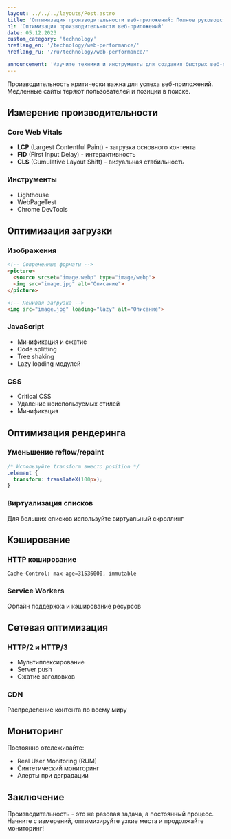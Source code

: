 ```yaml
---
layout: ../../../layouts/Post.astro
title: 'Оптимизация производительности веб-приложений: Полное руководство'
h1: 'Оптимизация производительности веб-приложений'
date: 05.12.2023
custom_category: 'technology'
hreflang_en: '/technology/web-performance/'
hreflang_ru: '/ru/technology/web-performance/'

announcement: 'Изучите техники и инструменты для создания быстрых веб-приложений.'
---
```


Производительность критически важна для успеха веб-приложений. Медленные сайты теряют пользователей и позиции в поиске.
## Измерение производительности

### Core Web Vitals
- **LCP** (Largest Contentful Paint) - загрузка основного контента
- **FID** (First Input Delay) - интерактивность
- **CLS** (Cumulative Layout Shift) - визуальная стабильность

### Инструменты
- Lighthouse
- WebPageTest
- Chrome DevTools

## Оптимизация загрузки

### Изображения
```html
<!-- Современные форматы -->
<picture>
  <source srcset="image.webp" type="image/webp">
  <img src="image.jpg" alt="Описание">
</picture>

<!-- Ленивая загрузка -->
<img src="image.jpg" loading="lazy" alt="Описание">
```

### JavaScript
- Минификация и сжатие
- Code splitting
- Tree shaking
- Lazy loading модулей

### CSS
- Critical CSS
- Удаление неиспользуемых стилей
- Минификация

## Оптимизация рендеринга

### Уменьшение reflow/repaint
```css
/* Используйте transform вместо position */
.element {
  transform: translateX(100px);
}
```

### Виртуализация списков
Для больших списков используйте виртуальный скроллинг

## Кэширование

### HTTP кэширование
```
Cache-Control: max-age=31536000, immutable
```

### Service Workers
Офлайн поддержка и кэширование ресурсов

## Сетевая оптимизация

### HTTP/2 и HTTP/3
- Мультиплексирование
- Server push
- Сжатие заголовков

### CDN
Распределение контента по всему миру

## Мониторинг

Постоянно отслеживайте:
- Real User Monitoring (RUM)
- Синтетический мониторинг
- Алерты при деградации

## Заключение

Производительность - это не разовая задача, а постоянный процесс. Начните с измерений, оптимизируйте узкие места и продолжайте мониторинг! 
